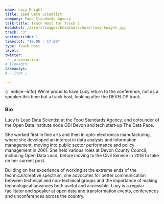 ```yaml
---
name: Lucy Knight
title: Lead Data Scientist 
company: Food Standards Agency
talk-title: Track Host for Track 3
headshot: /assets/images/headshots/head-lucy-knight.jpg
track: "3"
sortoverride: 1
timeslot: "10.00 - 17.00"
type: Track Host
level: 
twitter:
 - jargonautical 
# linkedin: 
takeaways:
# - Item 1

---
```

{: .notice--info} 
We're proud to have Lucy return to the conference, not as a speaker this time but a track host, looking after the DEVELOP track. 

<h3>Bio</h3>
Lucy is Lead Data Scientist at the Food Standards Agency, and cofounder of the Open Data Institute node ODI Devon and tech start-up The Data Pace. 

She worked first in fine arts and then in opto-electronics manufacturing, where she developed an interest in data analysis and information management, moving into public sector performance and policy management in 2001. She held various roles at Devon County Council, including Open Data Lead, before moving to the Civil Service in 2018 to take on her current post.

Building on her experience of working at the extreme ends of the technical/creative spectrum, she advocates for better communication between technical and non-technical groups and the importance of making technological advances both useful and accessible. Lucy is a regular facilitator and speaker at open data and transformation events, conferences and unconferences across the country.

